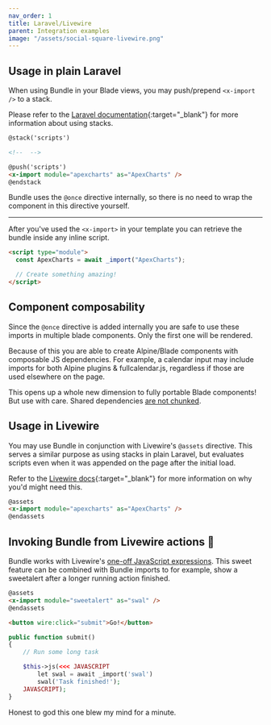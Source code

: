 ```yaml
---
nav_order: 1
title: Laravel/Livewire
parent: Integration examples
image: "/assets/social-square-livewire.png"
---
```


## Usage in plain Laravel

When using Bundle in your Blade views, you may push/prepend `<x-import />` to a stack.

Please refer to the [Laravel documentation](https://laravel.com/docs/10.x/blade#stacks){:target="\_blank"} for more information about using stacks.

```html
@stack('scripts')

<!--  -->

@push('scripts')
<x-import module="apexcharts" as="ApexCharts" />
@endstack
```

Bundle uses the `@once` directive internally, so there is no need to wrap the component in this directive yourself.

---

After you've used the `<x-import>` in your template you can retrieve the bundle inside any inline script.

```html
<script type="module">
  const ApexCharts = await _import("ApexCharts");

  // Create something amazing!
</script>
```

## Component composability

Since the `@once` directive is added internally you are safe to use these imports in multiple blade components. Only the first one will be rendered.

Because of this you are able to create Alpine/Blade components with composable JS dependencies. For example, a calendar input may include imports for both Alpine plugins & fullcalendar.js, regardless if those are used elsewhere on the page.

This opens up a whole new dimension to fully portable Blade components! But use with care. Shared dependencies [are not chunked](https://laravel-bundle.dev/caveats.html#code-splitting).

## Usage in Livewire

You may use Bundle in conjunction with Livewire's `@assets` directive. This serves a similar purpose as using stacks in plain Laravel, but evaluates scripts even when it was appended on the page after the initial load.

Refer to the [Livewire docs](https://livewire.laravel.com/docs/javascript#loading-assets){:target="\_blank"} for more information on why you'd might need this.

```html
@assets
<x-import module="apexcharts" as="ApexCharts" />
@endassets
```

## Invoking Bundle from Livewire actions 🤯

Bundle works with Livewire's [one-off JavaScript expressions](https://livewire.laravel.com/docs/actions#evaluating-one-off-javascript-expressions). This sweet feature can be combined with Bundle imports to for example, show a sweetalert after a longer running action finished.

```html
@assets
<x-import module="sweetalert" as="swal" />
@endassets

<button wire:click="submit">Go!</button>
```

```php
public function submit()
{
    // Run some long task

    $this->js(<<< JAVASCRIPT
        let swal = await _import('swal')
        swal('Task finished!');
    JAVASCRIPT);
}
```

Honest to god this one blew my mind for a minute.

